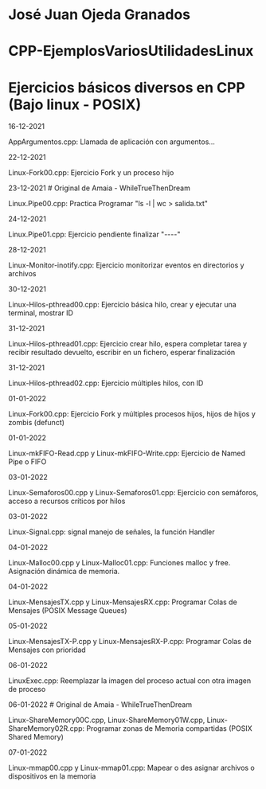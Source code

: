 # José Juan Ojeda Granados
# CPP-EjemplosVariosUtilidadesLinux
# Ejercicios básicos diversos en CPP (Bajo linux - POSIX)

16-12-2021

AppArgumentos.cpp: Llamada de aplicación con argumentos...

22-12-2021

Linux-Fork00.cpp: Ejercicio Fork y un proceso hijo

23-12-2021  # Original de Amaia - WhileTrueThenDream

Linux.Pipe00.cpp: Practica Programar "ls -l | wc > salida.txt"

24-12-2021

Linux.Pipe01.cpp: Ejercicio pendiente finalizar "----"

28-12-2021

Linux-Monitor-inotify.cpp: Ejercicio monitorizar eventos en directorios y archivos

30-12-2021

Linux-Hilos-pthread00.cpp: Ejercicio básica hilo, crear y ejecutar una terminal, mostrar ID

31-12-2021

Linux-Hilos-pthread01.cpp: Ejercicio crear hilo, espera completar tarea y recibir resultado devuelto, escribir en un fichero, esperar finalización

31-12-2021

Linux-Hilos-pthread02.cpp: Ejercicio múltiples hilos, con ID

01-01-2022

Linux-Fork00.cpp: Ejercicio Fork y múltiples procesos hijos, hijos de hijos y zombis (defunct)

01-01-2022

Linux-mkFIFO-Read.cpp y Linux-mkFIFO-Write.cpp: Ejercicio de Named Pipe o FIFO

03-01-2022

Linux-Semaforos00.cpp y Linux-Semaforos01.cpp: Ejercicio con semáforos, acceso a recursos críticos por hilos

03-01-2022

Linux-Signal.cpp: signal manejo de señales, la función Handler

04-01-2022

Linux-Malloc00.cpp y Linux-Malloc01.cpp: Funciones malloc y free. Asignación dinámica de memoria.

04-01-2022

Linux-MensajesTX.cpp y Linux-MensajesRX.cpp: Programar Colas de Mensajes (POSIX Message Queues)

05-01-2022

Linux-MensajesTX-P.cpp y Linux-MensajesRX-P.cpp: Programar Colas de Mensajes con prioridad 

06-01-2022

LinuxExec.cpp: Reemplazar la imagen del proceso actual con otra imagen de proceso

06-01-2022  # Original de Amaia - WhileTrueThenDream

Linux-ShareMemory00C.cpp, Linux-ShareMemory01W.cpp, Linux-ShareMemory02R.cpp: Programar zonas de Memoria compartidas (POSIX Shared Memory)

07-01-2022

Linux-mmap00.cpp y Linux-mmap01.cpp: Mapear o des asignar archivos o dispositivos en la memoria

